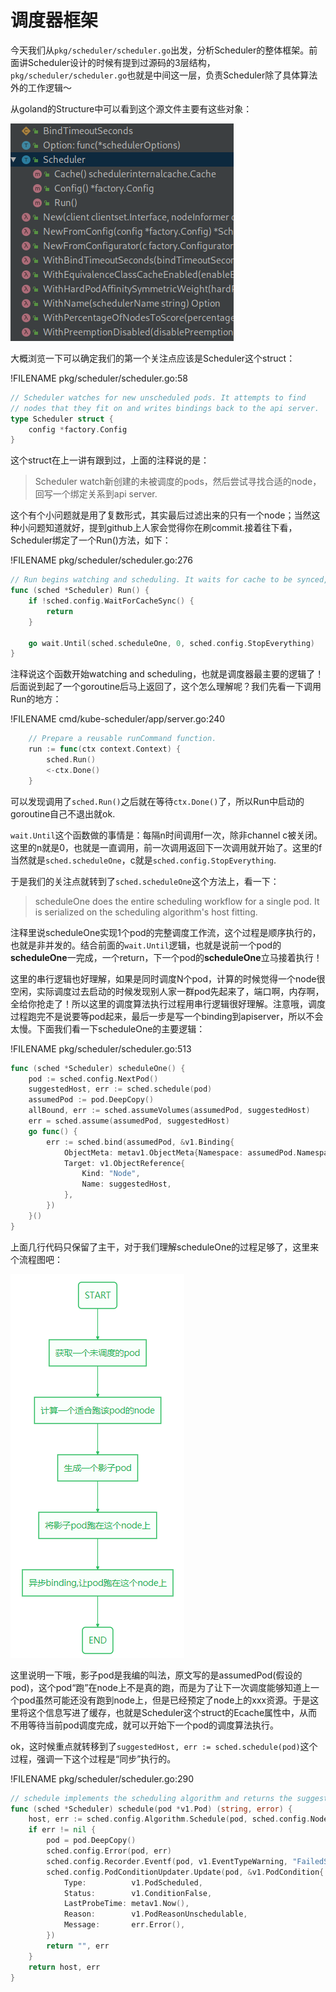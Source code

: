 # 调度器框架

<!-- toc -->

今天我们从`pkg/scheduler/scheduler.go`出发，分析Scheduler的整体框架。前面讲Scheduler设计的时候有提到过源码的3层结构，`pkg/scheduler/scheduler.go`也就是中间这一层，负责Scheduler除了具体算法外的工作逻辑～

从goland的Structure中可以看到这个源文件主要有这些对象：

![1551161117264](./image/1551161117264.png)

大概浏览一下可以确定我们的第一个关注点应该是Scheduler这个struct：

!FILENAME pkg/scheduler/scheduler.go:58

```go
// Scheduler watches for new unscheduled pods. It attempts to find
// nodes that they fit on and writes bindings back to the api server.
type Scheduler struct {
	config *factory.Config
}
```

这个struct在上一讲有跟到过，上面的注释说的是：

> Scheduler watch新创建的未被调度的pods，然后尝试寻找合适的node，回写一个绑定关系到api server.

这个有个小问题就是用了复数形式，其实最后过滤出来的只有一个node；当然这种小问题知道就好，提到github上人家会觉得你在刷commit.接着往下看，Scheduler绑定了一个Run()方法，如下：

!FILENAME pkg/scheduler/scheduler.go:276

```go
// Run begins watching and scheduling. It waits for cache to be synced, then starts a goroutine and returns immediately.
func (sched *Scheduler) Run() {
	if !sched.config.WaitForCacheSync() {
		return
	}

	go wait.Until(sched.scheduleOne, 0, sched.config.StopEverything)
}
```

注释说这个函数开始watching and scheduling，也就是调度器最主要的逻辑了！后面说到起了一个goroutine后马上返回了，这个怎么理解呢？我们先看一下调用Run的地方：

!FILENAME cmd/kube-scheduler/app/server.go:240

```go
	// Prepare a reusable runCommand function.
	run := func(ctx context.Context) {
		sched.Run()
		<-ctx.Done()
	}
```

可以发现调用了`sched.Run()`之后就在等待`ctx.Done()`了，所以Run中启动的goroutine自己不退出就ok.

`wait.Until`这个函数做的事情是：每隔n时间调用f一次，除非channel c被关闭。这里的n就是0，也就是一直调用，前一次调用返回下一次调用就开始了。这里的f当然就是`sched.scheduleOne`，c就是`sched.config.StopEverything`.

于是我们的关注点就转到了`sched.scheduleOne`这个方法上，看一下：

> scheduleOne does the entire scheduling workflow for a single pod.  It is serialized on the scheduling algorithm's host fitting.

注释里说scheduleOne实现1个pod的完整调度工作流，这个过程是顺序执行的，也就是非并发的。结合前面的`wait.Until`逻辑，也就是说前一个pod的**scheduleOne**一完成，一个return，下一个pod的**scheduleOne**立马接着执行！

这里的串行逻辑也好理解，如果是同时调度N个pod，计算的时候觉得一个node很空闲，实际调度过去启动的时候发现别人家一群pod先起来了，端口啊，内存啊，全给你抢走了！所以这里的调度算法执行过程用串行逻辑很好理解。注意哦，调度过程跑完不是说要等pod起来，最后一步是写一个binding到apiserver，所以不会太慢。下面我们看一下scheduleOne的主要逻辑：

!FILENAME pkg/scheduler/scheduler.go:513

```go
func (sched *Scheduler) scheduleOne() {
	pod := sched.config.NextPod()
	suggestedHost, err := sched.schedule(pod)
	assumedPod := pod.DeepCopy()
	allBound, err := sched.assumeVolumes(assumedPod, suggestedHost)
	err = sched.assume(assumedPod, suggestedHost)
	go func() {
		err := sched.bind(assumedPod, &v1.Binding{
			ObjectMeta: metav1.ObjectMeta{Namespace: assumedPod.Namespace, Name: assumedPod.Name, UID: assumedPod.UID},
			Target: v1.ObjectReference{
				Kind: "Node",
				Name: suggestedHost,
			},
		})
	}()
}
```

上面几行代码只保留了主干，对于我们理解scheduleOne的过程足够了，这里来个流程图吧：

![1551182362206](./image/1551182362206.png)

这里说明一下哦，影子pod是我编的叫法，原文写的是assumedPod(假设的pod)，这个pod“跑”在node上不是真的跑，而是为了让下一次调度能够知道上一个pod虽然可能还没有跑到node上，但是已经预定了node上的xxx资源。于是这里将这个信息写进了缓存，也就是Scheduler这个struct的Ecache属性中，从而不用等待当前pod调度完成，就可以开始下一个pod的调度算法执行。

ok，这时候重点就转移到了`suggestedHost, err := sched.schedule(pod)`这个过程，强调一下这个过程是“同步”执行的。

!FILENAME pkg/scheduler/scheduler.go:290

```go
// schedule implements the scheduling algorithm and returns the suggested host.
func (sched *Scheduler) schedule(pod *v1.Pod) (string, error) {
	host, err := sched.config.Algorithm.Schedule(pod, sched.config.NodeLister)
	if err != nil {
		pod = pod.DeepCopy()
		sched.config.Error(pod, err)
		sched.config.Recorder.Eventf(pod, v1.EventTypeWarning, "FailedScheduling", "%v", err)
		sched.config.PodConditionUpdater.Update(pod, &v1.PodCondition{
			Type:          v1.PodScheduled,
			Status:        v1.ConditionFalse,
			LastProbeTime: metav1.Now(),
			Reason:        v1.PodReasonUnschedulable,
			Message:       err.Error(),
		})
		return "", err
	}
	return host, err
}
```

